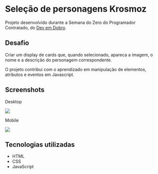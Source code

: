 # Seleção de personagens Krosmoz

Projeto desenvolvido durante a Semana do Zero do Programador Contratado, do [Dev em Dobro](https://github.com/devemdobro).

## Desafio

Criar um display de cards que, quando selecionado, apareca a imagem, o nome e a descrição do personagem correspondente.

O projeto contribui com o aprendizado em manipulação de elementos, atributos e eventos em Javascript.

## Screenshots

Desktop

<img src="./design/capture-desktop-selecao.gif">

Mobile

<img src="./design/capture-mobile-selecao.gif">


## Tecnologias utilizadas

- HTML
- CSS
- JavaScript